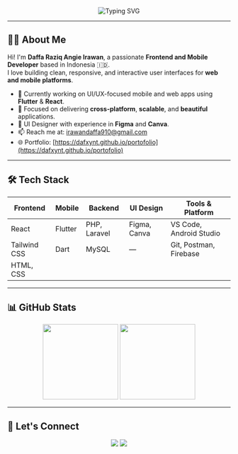 <!-- HEADER BANNER -->
<p align="center">
  <img 
    src="https://readme-typing-svg.herokuapp.com?font=Fira+Code&weight=500&size=25&duration=3000&pause=1000&color=F75C7E&center=true&vCenter=true&width=600&lines=Hi+there%2C+I'm+Daffa+Raziq+Angie+Irawan!;Frontend+%2B+Mobile+Developer;Welcome+to+my+GitHub+profile!" 
    alt="Typing SVG"
  />
</p>


---

## 👨‍💻 About Me

Hi! I'm **Daffa Raziq Angie Irawan**, a passionate **Frontend and Mobile Developer** based in Indonesia 🇮🇩.  
I love building clean, responsive, and interactive user interfaces for **web and mobile platforms**.

- 🔭 Currently working on UI/UX-focused mobile and web apps using **Flutter** & **React**.
- 🎯 Focused on delivering **cross-platform**, **scalable**, and **beautiful** applications.
- 🎨 UI Designer with experience in **Figma** and **Canva**.
- 📫 Reach me at: [irawandaffa910@gmail.com](mailto:irawandaffa910@gmail.com)  
- 🌐 Portfolio: [https://dafxynt.github.io/portofolio](https://dafxynt.github.io/portofolio)

---

## 🛠️ Tech Stack

| Frontend     | Mobile         | Backend      | UI Design    | Tools & Platform         |
|--------------|----------------|--------------|--------------|---------------------------|
| React        | Flutter        | PHP, Laravel | Figma, Canva | VS Code, Android Studio   |
| Tailwind CSS | Dart           | MySQL        | —            | Git, Postman, Firebase    |
| HTML, CSS    |                |              |              |           |

---

## 📊 GitHub Stats

<p align="center">
  <img src="https://github-readme-stats.vercel.app/api?username=dafxynt&show_icons=true&theme=radical" height="170" />
  <img src="https://github-readme-stats.vercel.app/api/top-langs/?username=dafxynt&layout=compact&theme=radical" height="170" />
</p>

---

## 📎 Let's Connect

<p align="center">
  <a href="mailto:irawandaffa910@gmail.com"><img src="https://img.shields.io/badge/Gmail-Dafxynt-red?style=for-the-badge&logo=gmail&logoColor=white"></a>
  <a href="https://dafxynt.github.io/portofolio"><img src="https://img.shields.io/badge/Portfolio-Visit-blue?style=for-the-badge&logo=google-chrome&logoColor=white"></a>
</p>
